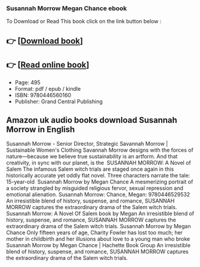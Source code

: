 ### Susannah Morrow Megan Chance ebook

To Download or Read This book click on the link button below :

## 👉  [**[Download book](http://filesbooks.info/download.php?group=book&from=github.com&id=721633&lnk=1081 "Download book")**]

## 👉  [**[Read online book](http://filesbooks.info/download.php?group=book&from=github.com&id=721633&lnk=1081 "Read online book")**]


* Page: 495
* Format: pdf / epub / kindle
* ISBN: 9780446560160
* Publisher: Grand Central Publishing



## Amazon uk audio books download Susannah Morrow in English



 Susannah Morrow - Senior Director, Strategic 
 Savannah Morrow | Sustainable Women&#039;s Clothing Savannah Morrow designs with the forces of nature—because we believe true sustainability is an artform. And that creativity, in sync with our planet, is the 
 SUSANNAH MORROW: A Novel of Salem The infamous Salem witch trials are staged once again in this historically accurate yet oddly flat novel. Three characters narrate the tale: 15-year-old 
 Susannah Morrow by Megan Chance A mesmerizing portrait of a society strangled by misguided religious fervor, sexual repression and emotional alienation.
 Susannah Morrow: Chance, Megan: 9780446529532 An irresistible blend of history, suspense, and romance, SUSANNAH MORROW captures the extraordinary drama of the Salem witch trials.
 Susannah Morrow: A Novel Of Salem book by Megan An irresistible blend of history, suspense, and romance, SUSANNAH MORROW captures the extraordinary drama of the Salem witch trials.
 Susannah Morrow by Megan Chance Only fifteen years of age, Charity Fowler has lost too much; her mother in childbirth and her illusions about love to a young man who broke 
 Susannah Morrow by Megan Chance | Hachette Book Group An irresistible blend of history, suspense, and romance, SUSANNAH MORROW captures the extraordinary drama of the Salem witch trials.





